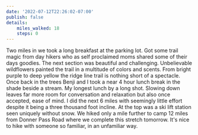 ```yaml
---
date: '2022-07-12T22:26:02-07:00'
publish: false
details:
    miles_walked: 18
    steps: 0
---
```

Two miles in we took a long breakfast at the parking lot. Got some trail magic from day hikers who as self proclaimed moms shared some of their days goodies. The next section was beautiful and challenging. Unbelievable wildflowers painted the trail in a multitude of colors and scents. From bright purple to deep yellow the ridge line trail is nothing short of a spectacle. Once back in the trees Benji and I took a near 4 hour lunch break in the shade beside a stream. My longest lunch by a long shot. Slowing down leaves far more room for conversation and relaxation but also once accepted, ease of mind. I did the next 6 miles with seemingly little effort despite it being a three thousand foot incline. At the top was a ski lift station seen uniquely without snow. We hiked only a mile further to camp 12 miles from Donner Pass Road where we complete this stretch tomorrow. It's nice to hike with someone so familiar, in an unfamiliar way.